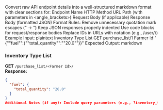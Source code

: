 Convert raw API endpoint details into a well-structured markdown format with clear sections for: Endpoint Name HTTP Method URL Path (with parameters in <angle_brackets>)
Request Body (if applicable)
Response Body (formatted JSON)
Format Rules: Remove unnecessary quotation mark escapes (\" → ") Keep JSON responses properly indented Use code blocks for request/response bodies Replace IDs in URLs with <parameter> notation (e.g., /user/<id>/) Example Input: plaintext
Inventory Type List  GET  purchase_list/1  Farmer Id    "{""fuel"":{""total_quantity"":""20.0""}}"
Expected Output: markdown
### Inventory Type List  
**GET** `/purchase_list/<Farmer Id>/`  
**Response:**  
```json
{
  "fuel": {
    "total_quantity": "20.0"
  }
}
Additional Notes (if any): Include query parameters (e.g., ?inventory_type=6) Highlight required fields in requests Add descriptions for complex fields